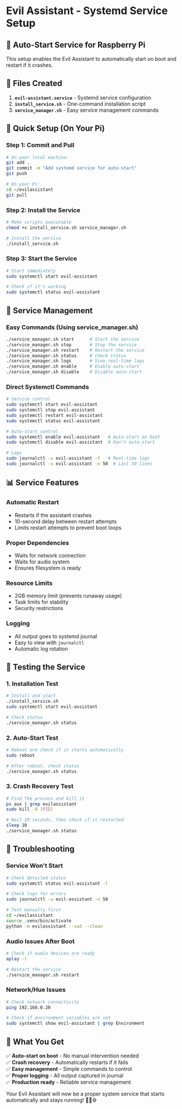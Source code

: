 # Evil Assistant - Systemd Service Setup

## 🎯 **Auto-Start Service for Raspberry Pi**

This setup enables the Evil Assistant to automatically start on boot and restart if it crashes.

## 📁 **Files Created**

1. **`evil-assistant.service`** - Systemd service configuration
2. **`install_service.sh`** - One-command installation script
3. **`service_manager.sh`** - Easy service management commands

## 🚀 **Quick Setup (On Your Pi)**

### **Step 1: Commit and Pull**
```bash
# On your local machine:
git add .
git commit -m "Add systemd service for auto-start"
git push

# On your Pi:
cd ~/evilassistant
git pull
```

### **Step 2: Install the Service**
```bash
# Make scripts executable
chmod +x install_service.sh service_manager.sh

# Install the service
./install_service.sh
```

### **Step 3: Start the Service**
```bash
# Start immediately
sudo systemctl start evil-assistant

# Check if it's working
sudo systemctl status evil-assistant
```

## 🔧 **Service Management**

### **Easy Commands (Using service_manager.sh)**
```bash
./service_manager.sh start      # Start the service
./service_manager.sh stop       # Stop the service
./service_manager.sh restart    # Restart the service
./service_manager.sh status     # Check status
./service_manager.sh logs       # View real-time logs
./service_manager.sh enable     # Enable auto-start
./service_manager.sh disable    # Disable auto-start
```

### **Direct Systemctl Commands**
```bash
# Service control
sudo systemctl start evil-assistant
sudo systemctl stop evil-assistant
sudo systemctl restart evil-assistant
sudo systemctl status evil-assistant

# Auto-start control
sudo systemctl enable evil-assistant   # Auto-start on boot
sudo systemctl disable evil-assistant  # Don't auto-start

# Logs
sudo journalctl -u evil-assistant -f   # Real-time logs
sudo journalctl -u evil-assistant -n 50  # Last 50 lines
```

## 📊 **Service Features**

### **Automatic Restart**
- Restarts if the assistant crashes
- 10-second delay between restart attempts
- Limits restart attempts to prevent boot loops

### **Proper Dependencies**
- Waits for network connection
- Waits for audio system
- Ensures filesystem is ready

### **Resource Limits**
- 2GB memory limit (prevents runaway usage)
- Task limits for stability
- Security restrictions

### **Logging**
- All output goes to systemd journal
- Easy to view with `journalctl`
- Automatic log rotation

## 🧪 **Testing the Service**

### **1. Installation Test**
```bash
# Install and start
./install_service.sh
sudo systemctl start evil-assistant

# Check status
./service_manager.sh status
```

### **2. Auto-Start Test**
```bash
# Reboot and check if it starts automatically
sudo reboot

# After reboot, check status
./service_manager.sh status
```

### **3. Crash Recovery Test**
```bash
# Find the process and kill it
ps aux | grep evilassistant
sudo kill -9 [PID]

# Wait 10 seconds, then check if it restarted
sleep 10
./service_manager.sh status
```

## 🚨 **Troubleshooting**

### **Service Won't Start**
```bash
# Check detailed status
sudo systemctl status evil-assistant -l

# Check logs for errors
sudo journalctl -u evil-assistant -n 50

# Test manually first
cd ~/evilassistant
source .venv/bin/activate
python -m evilassistant --vad --clean
```

### **Audio Issues After Boot**
```bash
# Check if audio devices are ready
aplay -l

# Restart the service
./service_manager.sh restart
```

### **Network/Hue Issues**
```bash
# Check network connectivity
ping 192.168.0.20

# Check if environment variables are set
sudo systemctl show evil-assistant | grep Environment
```

## 🎉 **What You Get**

✅ **Auto-start on boot** - No manual intervention needed  
✅ **Crash recovery** - Automatically restarts if it fails  
✅ **Easy management** - Simple commands to control  
✅ **Proper logging** - All output captured in journal  
✅ **Production ready** - Reliable service management  

Your Evil Assistant will now be a proper system service that starts automatically and stays running! 🍓👹⚙️
